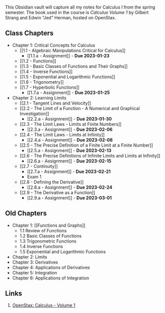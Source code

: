 This Obsidian vault will capture all my notes for Calculus I from the spring semester. The book used in the course is _Calculus Volume 1_ by Gilbert Strang and Edwin "Jed" Herman, hosted on OpenStax.

## Class Chapters

- Chapter 1: Critical Concepts for Calculus
	- [[1.1 - Algebraic Manipulations Critical for Calculus]]
		- [[1.1.a - Assignment]] - **Due 2023-01-23**
	- [[1.2 - Functions]]
	- [[1.3 - Basic Classes of Functions and Their Graphs]]
	- [[1.4 - Inverse Functions]]
	- [[1.5 - Exponential and Logarithmic Functions]]
	- [[1.6 - Trigonometry]]
	- [[1.7 - Hyperbolic Functions]]
		- [[1.7.a - Assignment]] - **Due 2023-01-25**
- Chapter 2: Learning Limits
	- [[2.1 - Tangent Lines and Velocity]]
	- [[2.2 - The Limit of a Function - A Numerical and Graphical Investigation]]
		- [[2.2.a - Assignment]] - **Due 2023-01-30**
	- [[2.3 - The Limit Laws - Limits at Finite Numbers]]
		- [[2.3.a - Assignment]] - **Due 2023-02-06**
	- [[2.4 - The Limit Laws - Limits at Infinity]]
		- [[2.4.a - Assignment]] - **Due 2023-02-08**
	- [[2.5 - The Precise Definition of a Finite Limit at a Finite Number]]
		- [[2.5.a - Assignment]] - **Due 2023-02-13**
	- [[2.6 - The Precise Definitions of Infinite Limits and Limits at Infinity]]
		- [[2.6.a - Assignment]] - **Due 2023-02-15**
	- [[2.7 - Continuity]]
		- [[2.7.a - Assignment]] - **Due 2023-02-21**
		- Exam 1
	- [[2.8 - Defining the Derivative]]
		- [[2.8.a - Assignment]] - **Due 2023-02-24**
	- [[2.9 - The Derivative as a Function]]
		- [[2.9.a - Assignment]] - **Due 2023-03-01**

## Old Chapters

- Chapter 1: [[Functions and Graphs]]
	- 1.1 Review of Functions
	- 1.2 Basic Classes of Functions
	- 1.3 Trigonometric Functions
	- 1.4 Inverse Functions
	- 1.5 Exponential and Logarithmic Functions
- Chapter 2: Limits
- Chapter 3: Derivatives
- Chapter 4: Applications of Derivatives
- Chapter 5: Integration
- Chapter 6: Applications of Integration

## Links

1. [OpenStax: Calculus - Volume 1](https://openstax.org/details/books/calculus-volume-1)

